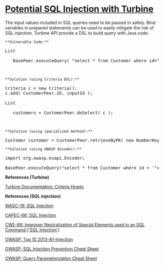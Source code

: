 # [Potential SQL Injection with Turbine](http://find-sec-bugs.github.io/bugs.htm#SQL_INJECTION_TURBINE)

The input values included in SQL queries need to be passed in safely.
Bind variables in prepared statements can be used to easily mitigate the risk of SQL injection.
Turbine API provide a DSL to build query with Java code.

    **Vulnerable Code:**  

<pre>
List
 <record>
   BasePeer.executeQuery( "select * from Customer where id=" + inputId );

 </record></pre>

    **Solution (using Criteria DSL):**  

<pre>
Criteria c = new Criteria();
c.add( CustomerPeer.ID, inputId );

List
 <customer>
   customers = CustomerPeer.doSelect( c );

 </customer></pre>

    **Solution (using specialized method):**  

<pre>
Customer customer = CustomerPeer.retrieveByPK( new NumberKey( inputId ) );
</pre>

    **Solution (using OWASP Encoder):**  

<pre>
import org.owasp.esapi.Encoder;

BasePeer.executeQuery("select * from Customer where id = '"+Encoder.encodeForSQL(inputId)+"'");
</pre>

**References (Turbine)**  

[Turbine Documentation: Criteria Howto](https://turbine.apache.org/turbine/turbine-2.1/howto/criteria-howto.html)  

**References (SQL injection)**  

[WASC-19: SQL Injection](http://projects.webappsec.org/w/page/13246963/SQL%20Injection)  

[CAPEC-66: SQL Injection](http://capec.mitre.org/data/definitions/66.html)  

[CWE-89: Improper Neutralization of Special Elements used in an SQL Command ('SQL Injection')](http://cwe.mitre.org/data/definitions/89.html)  

[OWASP: Top 10 2013-A1-Injection](https://www.owasp.org/index.php/Top_10_2013-A1-Injection)  

[OWASP: SQL Injection Prevention Cheat Sheet](https://www.owasp.org/index.php/SQL_Injection_Prevention_Cheat_Sheet)  

[OWASP: Query Parameterization Cheat Sheet](https://www.owasp.org/index.php/Query_Parameterization_Cheat_Sheet)